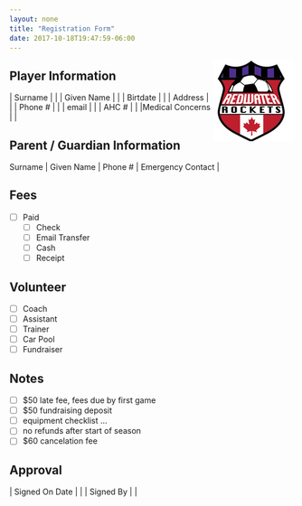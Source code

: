 ```yaml
---
layout: none
title: "Registration Form"
date: 2017-10-18T19:47:59-06:00
---
```

<img align="right" src="/images/rocketslogo_small.jpg" >

## Player Information

| Surname | |
| Given Name | |
| Birtdate | |
| Address | |
| Phone # | |
| email | |
| AHC # | |
|Medical Concerns | |

## Parent / Guardian Information

Surname |
Given Name |
Phone # |
Emergency Contact |

## Fees

- [ ] Paid
  - [ ] Check
  - [ ] Email Transfer
  - [ ] Cash
  - [ ] Receipt 

## Volunteer

- [ ] Coach
- [ ] Assistant
- [ ] Trainer
- [ ] Car Pool
- [ ] Fundraiser

## Notes

- [ ] $50 late fee, fees due by first game
- [ ] $50 fundraising deposit
- [ ] equipment checklist ...
- [ ] no refunds after start of season
- [ ] $60 cancelation fee

## Approval

| Signed On Date | |
| Signed By | |


